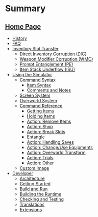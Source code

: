 # Summary

[Home Page](./index.md)
---
- [History](./history.md)
- [FAQ](./faq.md)
- [Inventory Slot Transfer](./ist/index.md)
  - [Direct Inventory Corruption (DIC)](./ist/dic.md)
  - [Weapon Modifier Corruption (WMC)](./ist/wmc.md)
  - [Prompt Entanglement (PE)](./ist/pe.md)
  - [Item Stack Underflow (ISU)]()
- [Using the Simulator](./user/index.md)
  - [Command Syntax](./user/syntax.md)
    - [Item Syntax](./user/syntax_item.md)
    - [Comments and Notes](./user/syntax_comment.md)
  - [Screen System](./user/screen_system.md)
  - [Overworld System](./user/overworld_system.md)
  - [Command Reference](./user/commands.md)
    - [Getting Items](./action/get.md)
    - [Holding Items](./action/hold.md)
    - [Action: Remove Items](./action/remove.md)
    - [Action: Shop](./action/shop.md)
    - [Action: Break Slots](./action/break_slots.md)
    - [Entangle](./action/entangle.md)
    - [Action: Handling Saves]()
    - [Action: Change/Use Equipments]()
    - [Action: Overworld Transform]()
    - [Action: Trials]()
    - [Action: Other]()
  - [Custom Image](./user/custom_image.md)
- [Developer](./developer/index.md)
  - [Architecture](./developer/arch/index.md)
  - [Getting Started](./developer/contributing/setup.md)
  - [Build and Run](./developer/contributing/run.md)
  - [Building the Runtime](./developer/contributing/runtime.md)
  - [Checking and Testing](./developer/contributing/testing.md)
  - [Translations](./developer/contributing/translation.md)
  - [Extensions](./developer/extensions/temp.md)
